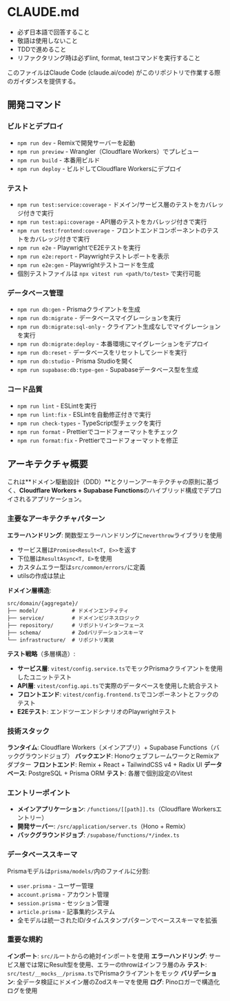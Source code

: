 # CLAUDE.md

- 必ず日本語で回答すること
- 敬語は使用しないこと
- TDDで進めること
- リファクタリング時は必ずlint, format, testコマンドを実行すること

このファイルはClaude Code (claude.ai/code) がこのリポジトリで作業する際のガイダンスを提供する。

## 開発コマンド

### ビルドとデプロイ

- `npm run dev` - Remixで開発サーバーを起動
- `npm run preview` - Wrangler（Cloudflare Workers）でプレビュー
- `npm run build` - 本番用ビルド
- `npm run deploy` - ビルドしてCloudflare Workersにデプロイ

### テスト

- `npm run test:service:coverage` - ドメイン/サービス層のテストをカバレッジ付きで実行
- `npm run test:api:coverage` - API層のテストをカバレッジ付きで実行
- `npm run test:frontend:coverage` - フロントエンドコンポーネントのテストをカバレッジ付きで実行
- `npm run e2e` - PlaywrightでE2Eテストを実行
- `npm run e2e:report` - Playwrightテストレポートを表示
- `npm run e2e:gen` - Playwrightテストコードを生成
- 個別テストファイルは `npx vitest run <path/to/test>` で実行可能

### データベース管理

- `npm run db:gen` - Prismaクライアントを生成
- `npm run db:migrate` - データベースマイグレーションを実行
- `npm run db:migrate:sql-only` - クライアント生成なしでマイグレーションを実行
- `npm run db:migrate:deploy` - 本番環境にマイグレーションをデプロイ
- `npm run db:reset` - データベースをリセットしてシードを実行
- `npm run db:studio` - Prisma Studioを開く
- `npm run supabase:db:type-gen` - Supabaseデータベース型を生成

### コード品質

- `npm run lint` - ESLintを実行
- `npm run lint:fix` - ESLintを自動修正付きで実行
- `npm run check-types` - TypeScript型チェックを実行
- `npm run format` - Prettierでコードフォーマットをチェック
- `npm run format:fix` - Prettierでコードフォーマットを修正

## アーキテクチャ概要

これは**ドメイン駆動設計（DDD）**とクリーンアーキテクチャの原則に基づく、**Cloudflare Workers + Supabase Functions**のハイブリッド構成でデプロイされるアプリケーション。

### 主要なアーキテクチャパターン

**エラーハンドリング**: 関数型エラーハンドリングに`neverthrow`ライブラリを使用

- サービス層は`Promise<Result<T, E>>`を返す
- 下位層は`ResultAsync<T, E>`を使用
- カスタムエラー型は`src/common/errors/`に定義
- utilsの作成は禁止

**ドメイン層構造**:

```
src/domain/{aggregate}/
├── model/           # ドメインエンティティ
├── service/         # ドメインビジネスロジック
├── repository/      # リポジトリインターフェース
├── schema/          # Zodバリデーションスキーマ
└── infrastructure/  # リポジトリ実装
```

**テスト戦略**（多層構造）:

- **サービス層**: `vitest/config.service.ts`でモックPrismaクライアントを使用したユニットテスト
- **API層**: `vitest/config.api.ts`で実際のデータベースを使用した統合テスト
- **フロントエンド**: `vitest/config.frontend.ts`でコンポーネントとフックのテスト
- **E2Eテスト**: エンドツーエンドシナリオのPlaywrightテスト

### 技術スタック

**ランタイム**: Cloudflare Workers（メインアプリ）+ Supabase Functions（バックグラウンドジョブ）
**バックエンド**: HonoウェブフレームワークとRemixアダプター
**フロントエンド**: Remix + React + TailwindCSS v4 + Radix UI
**データベース**: PostgreSQL + Prisma ORM
**テスト**: 各層で個別設定のVitest

### エントリーポイント

- **メインアプリケーション**: `/functions/[[path]].ts`（Cloudflare Workersエントリー）
- **開発サーバー**: `/src/application/server.ts`（Hono + Remix）
- **バックグラウンドジョブ**: `/supabase/functions/*/index.ts`

### データベーススキーマ

Prismaモデルは`prisma/models/`内のファイルに分割:

- `user.prisma` - ユーザー管理
- `account.prisma` - アカウント管理
- `session.prisma` - セッション管理
- `article.prisma` - 記事集約システム
- 全モデルは統一されたID/タイムスタンプパターンでベーススキーマを拡張

### 重要な規約

**インポート**: `src/`ルートからの絶対インポートを使用
**エラーハンドリング**: サービス層では常にResult型を使用、エラーのthrowはインフラ層のみ
**テスト**: `src/test/__mocks__/prisma.ts`でPrismaクライアントをモック
**バリデーション**: 全データ検証にドメイン層のZodスキーマを使用
**ログ**: Pinoロガーで構造化ログを使用
